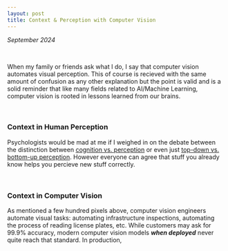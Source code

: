 ```yaml
---
layout: post
title: Context & Perception with Computer Vision
---
```


*September 2024*

<p>&nbsp;</p>

When my family or friends ask what I do, I say that computer vision automates visual perception. This of course is recieved with the same amount of confusion as any other explanation but the point is valid and is a solid reminder that like many fields related to AI/Machine Learning, computer vision is rooted in lessons learned from our brains. 

<p>&nbsp;</p>

### Context in Human Perception
Psychologists would be mad at me if I weighed in on the debate between the distinction between [cognition vs. perception](https://www.psychologicalscience.org/observer/cognition-and-perception-is-there-really-a-distinction) or even just [top-down vs. bottom-up perception](https://jackwestin.com/resources/mcat-content/perception/bottom-up-and-top-down-processing#:~:text=%E2%80%A2-,Perception%20refers%20to%20the%20way%20sensory%20information%20is%20organized%2C%20interpreted,(top%2Ddown%20processing).). However everyone can agree that stuff you already know helps you percieve new stuff correctly.

<p>&nbsp;</p>

### Context in Computer Vision
As mentioned a few hundred pixels above, computer vision engineers automate visual tasks: automating infrastructure inspections, automating the process of reading license plates, etc. While customers may ask for 99.9% accuracy, modern computer vision models ***when deployed*** never quite reach that standard. In production, 